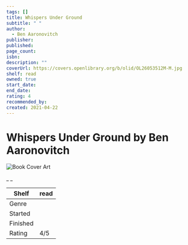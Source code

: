 ```yaml
---
tags: []
title: Whispers Under Ground
subtitle: " "
author:
  - Ben Aaronovitch
publisher:
published:
page_count:
isbn:
description: ""
coverUrl: https://covers.openlibrary.org/b/olid/OL26053512M-M.jpg
shelf: read
owned: true
start_date:
end_date:
rating: 4
recommended_by:
created: 2021-04-22
---
```


# Whispers Under Ground by Ben Aaronovitch

![Book Cover Art](https://covers.openlibrary.org/b/olid/OL26053512M-M.jpg)

_ _

| Shelf | read |
| --- | --- |
| Genre |  |
| Started |  |
| Finished |  |
| Rating | 4/5 |


